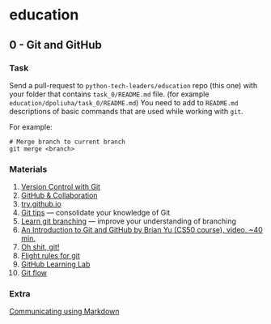 # education

## 0 - Git and GitHub

### Task

Send a pull-request to `python-tech-leaders/education` repo (this one) with your folder that contains `task_0/README.md` file. (for example `education/dpoliuha/task_0/README.md`)
You need to add to `README.md` descriptions of basic commands that are used while working with `git`.

For example:
```
# Merge branch to current branch
git merge <branch>
```

### Materials

1. [Version Control with Git](https://www.udacity.com/course/version-control-with-git--ud123)
2. [GitHub & Collaboration](https://classroom.udacity.com/courses/ud456)
3. [try.github.io](https://try.github.io/levels/1/challenges/1)
4. [Git tips](http://sixrevisions.com/web-development/git-tips/) — consolidate your knowledge of Git
5. [Learn git branching](http://learngitbranching.js.org) — improve your understanding of branching
6. [An Introduction to Git and GitHub by Brian Yu (CS50 course), video, ~40 min.](https://youtu.be/MJUJ4wbFm_A)
7. [Oh shit, git!](http://ohshitgit.com/)
8. [Flight rules for git](https://github.com/k88hudson/git-flight-rules)
9. [GitHub Learning Lab](https://lab.github.com/courses)
10. [Git flow](https://www.atlassian.com/git/tutorials/comparing-workflows/gitflow-workflow)


### Extra

[Communicating using Markdown](https://lab.github.com/githubtraining/communicating-using-markdown)
